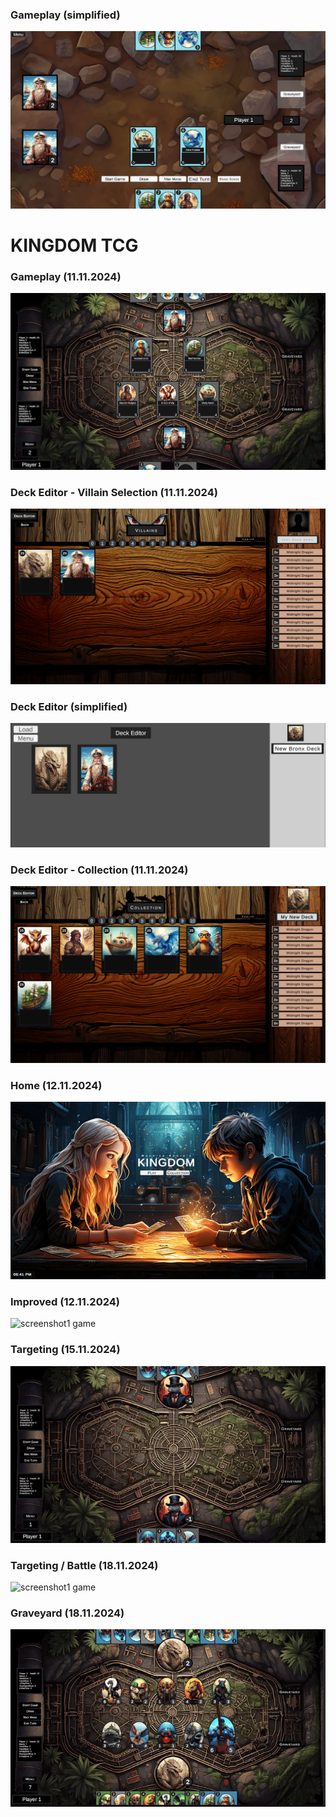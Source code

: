<h3>Gameplay (simplified)</h3>

![screenshot2 game](screen.png)

<h1>KINGDOM TCG</h1>

<h3>Gameplay (11.11.2024) </h3>

![screenshot2 game](screen_gameplay2.png)

<h3>Deck Editor - Villain Selection (11.11.2024)</h3>

![screenshot2 game](screen_deckbuilder3.png)

<h3>Deck Editor (simplified)</h3>

![screenshot2 game](screen2.png)

<h3>Deck Editor - Collection (11.11.2024) </h3>

![screenshot2 game](screen_deckbuilder4.png)


<h3>Home (12.11.2024)</h3>

![screenshot1 game](scene_transition.gif)

<h3>Improved (12.11.2024)</h3>

![screenshot1 game](gif_collection.gif)


<h3>Targeting (15.11.2024)</h3>

![screenshot1 game](gif_targeting.gif)


<h3>Targeting / Battle (18.11.2024) </h3>

![screenshot1 game](gif_battle.gif)

<h3>Graveyard (18.11.2024) </h3>

![screenshot1 game](gif_graveyard.gif)
